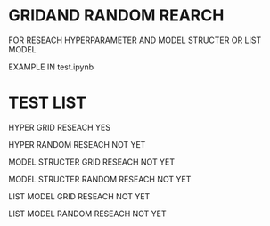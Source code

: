 # GRIDAND RANDOM REARCH
FOR RESEACH HYPERPARAMETER AND MODEL STRUCTER OR LIST MODEL

EXAMPLE IN test.ipynb

# TEST LIST
HYPER GRID RESEACH        YES

HYPER RANDOM RESEACH      NOT YET

MODEL STRUCTER GRID RESEACH        NOT YET

MODEL STRUCTER RANDOM RESEACH      NOT YET

LIST MODEL GRID RESEACH        NOT YET

LIST MODEL RANDOM RESEACH      NOT YET
